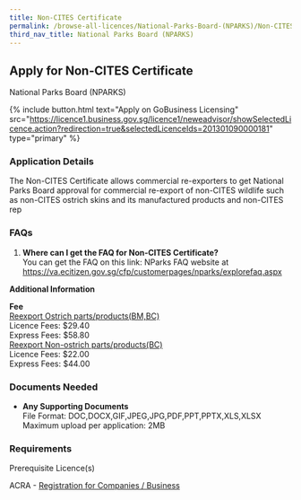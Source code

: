 ```yaml
---
title: Non-CITES Certificate
permalink: /browse-all-licences/National-Parks-Board-(NPARKS)/Non-CITES-Certificate
third_nav_title: National Parks Board (NPARKS)
---
```


## Apply for Non-CITES Certificate

National Parks Board (NPARKS)

{% include button.html text="Apply on GoBusiness Licensing" src="https://licence1.business.gov.sg/licence1/neweadvisor/showSelectedLicence.action?redirection=true&selectedLicenceIds=201301090000181" type="primary" %}

<H3>Application Details</H3>

<p>The Non-CITES Certificate allows commercial re-exporters to get National Parks Board approval for commercial re-export of non-CITES wildlife such as non-CITES ostrich skins and its manufactured products and non-CITES rep</p>
 <h3>FAQs</h3>
 <ol>
 <li><strong>Where can I get the FAQ for Non-CITES Certificate?</strong><br />You can get the FAQ on this link: NParks FAQ website at <a href="https://va.ecitizen.gov.sg/cfp/customerpages/nparks/explorefaq.aspx" target="_blank" rel="noopener">https://va.ecitizen.gov.sg/cfp/customerpages/nparks/explorefaq.aspx</a></li>
 </ol>

<strong>Additional Information</strong>

<p><strong>Fee</strong><br /><span style="text-decoration: underline;">Reexport Ostrich parts/products(BM,BC)</span><br />Licence Fees: $29.40<br />Express Fees: $58.80<br /><span style="text-decoration: underline;">Reexport Non-ostrich parts/products(BC)<br /></span>Licence Fees: $22.00<br />Express Fees: $44.00</p>

<H3>Documents Needed</H3>

<ul>
 <li><strong>Any Supporting Documents</strong><br />File Format: DOC,DOCX,GIF,JPEG,JPG,PDF,PPT,PPTX,XLS,XLSX<br />Maximum upload per application: 2MB</li>
 </ul>

<H3>Requirements</H3>

<p>Prerequisite Licence(s)</p>
 <p>ACRA - <a href="https://www.acra.gov.sg/Home/" target="_blank" rel="noopener">Registration for Companies / Business</a></p>

